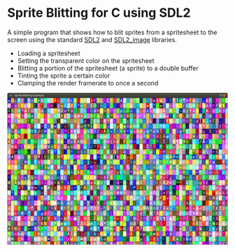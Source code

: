 # Sprite Blitting for C using SDL2

A simple program that shows how to blit sprites from a spritesheet
to the screen using the standard [SDL2](http://www.libsdl.org) and [SDL2_image](https://www.libsdl.org/projects/SDL_image/) libraries.

* Loading a spritesheet
* Setting the transparent color on the spritesheet
* Blitting a portion of the spritesheet (a sprite) to a double buffer
* Tinting the sprite a certain color
* Clamping the render framerate to once a second

![Screenshot](./Documentation/Screnshot.png)
